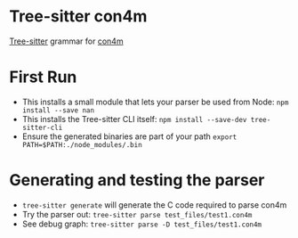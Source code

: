 # Tree-sitter con4m

[Tree-sitter](https://tree-sitter.github.io/) grammar for [con4m](https://github.com/crashappsec/con4m)

# First Run

- This installs a small module that lets your parser be used from Node: `npm install --save nan`
- This installs the Tree-sitter CLI itself: `npm install --save-dev tree-sitter-cli`
- Ensure the generated binaries are part of your path `export PATH=$PATH:./node_modules/.bin`

# Generating and testing the parser

- `tree-sitter generate` will generate the C code required to parse con4m
- Try the parser out: `tree-sitter parse test_files/test1.con4m`
- See debug graph: `tree-sitter parse -D test_files/test1.con4m`
